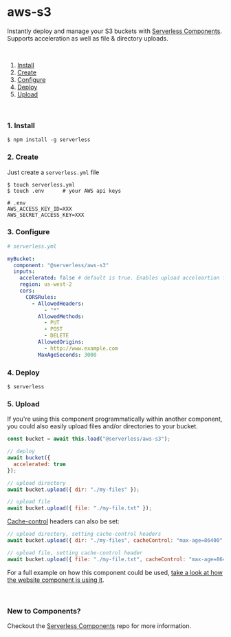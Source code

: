 # aws-s3

Instantly deploy and manage your S3 buckets with [Serverless Components](https://github.com/serverless/components). Supports acceleration as well as file & directory uploads.

&nbsp;

1. [Install](#1-install)
2. [Create](#2-create)
3. [Configure](#3-configure)
4. [Deploy](#4-deploy)
5. [Upload](#5-upload)

&nbsp;

### 1. Install

```console
$ npm install -g serverless
```

### 2. Create

Just create a `serverless.yml` file

```console
$ touch serverless.yml
$ touch .env      # your AWS api keys
```

```
# .env
AWS_ACCESS_KEY_ID=XXX
AWS_SECRET_ACCESS_KEY=XXX
```

### 3. Configure

```yml
# serverless.yml

myBucket:
  component: "@serverless/aws-s3"
  inputs:
    accelerated: false # default is true. Enables upload acceleartion for the bucket
    region: us-west-2
    cors:
      CORSRules:
        - AllowedHeaders:
            - "*"
          AllowedMethods:
            - PUT
            - POST
            - DELETE
          AllowedOrigins:
            - http://www.example.com
          MaxAgeSeconds: 3000
```

### 4. Deploy

```console
$ serverless
```

### 5. Upload

If you're using this component programmatically within another component, you could also easily upload files and/or directories to your bucket.

```js
const bucket = await this.load("@serverless/aws-s3");

// deploy
await bucket({
  accelerated: true
});

// upload directory
await bucket.upload({ dir: "./my-files" });

// upload file
await bucket.upload({ file: "./my-file.txt" });
```

[Cache-control](https://developer.mozilla.org/en-US/docs/Web/HTTP/Headers/Cache-Control) headers can also be set:

```js
// upload directory, setting cache-control headers
await bucket.upload({ dir: "./my-files", cacheControl: "max-age=86400" });

// upload file, setting cache-control header
await bucket.upload({ file: "./my-file.txt", cacheControl: "max-age=86400" });
```

For a full example on how this component could be used, [take a look at how the website component is using it](https://github.com/serverless-components/website/).

&nbsp;

### New to Components?

Checkout the [Serverless Components](https://github.com/serverless/components) repo for more information.
